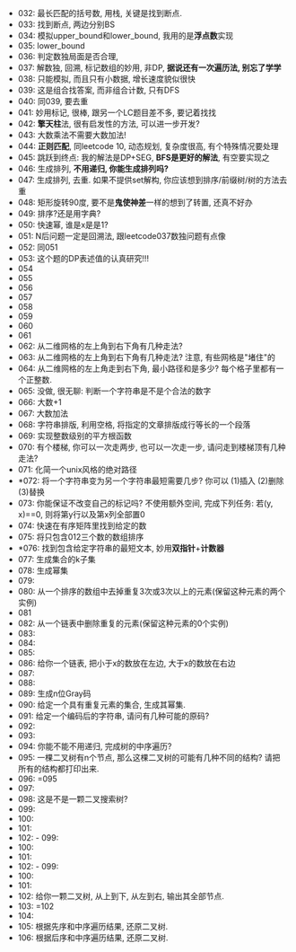 - 032: 最长匹配的括号数, 用栈, 关键是找到断点.
- 033: 找到断点, 两边分别BS
- 034: 模拟upper_bound和lower_bound, 我用的是**浮点数**实现
- 035: lower_bound
- 036: 判定数独局面是否合理, 
- 037: 解数独, 回溯, 标记数组的妙用, 非DP, **据说还有一次遍历法, 别忘了学学**
- 038: 只能模拟, 而且只有小数据, 增长速度貌似很快
- 039: 这是组合找答案, 而非组合计数, 只有DFS
- 040: 同039, 要去重
- 041: 妙用标记, 很棒, 跟另一个LC题目差不多, 要记着找找
- 042: **擎天柱**法, 很有启发性的方法, 可以进一步开发?
- 043: 大数乘法不需要大数加法!
- 044: **正则匹配**, 同leetcode 10, 动态规划, 复杂度很高, 有个特殊情况要处理
- 045: 跳跃到终点: 我的解法是DP+SEG, **BFS是更好的解法**, 有空要实现之
- 046: 生成排列, **不用递归, 你能生成排列吗?**
- 047: 生成排列, 去重. 如果不提供set解构, 你应该想到排序/前缀树/树的方法去重
- 048: 矩形旋转90度, 要不是**鬼使神差**一样的想到了转置, 还真不好办
- 049: 排序?还是用字典?
- 050: 快速幂, 谁是x是是1?
- 051: N后问题一定是回溯法, 跟leetcode037数独问题有点像
- 052: 同051
- 053: 这个题的DP表述值的认真研究!!!
- 054
- 055
- 056
- 057
- 058
- 059
- 060
- 061
- 062: 从二维网格的左上角到右下角有几种走法?
- 063: 从二维网格的左上角到右下角有几种走法? 注意, 有些网格是"堵住"的
- 064: 从二维网格的左上角走到右下角, 最小路径和是多少? 每个格子里都有一个正整数.
- 065: 没做, 很无聊: 判断一个字符串是不是个合法的数字
- 066: 大数+1
- 067: 大数加法
- 068: 字符串排版, 利用空格, 将指定的文章排版成行等长的一个段落
- 069: 实现整数级别的平方根函数
- 070: 有个楼梯, 你可以一次走两步, 也可以一次走一步, 请问走到楼梯顶有几种走法?
- 071: 化简一个unix风格的绝对路径
- \*072: 将一个字符串变为另一个字符串最短需要几步? 你可以 (1)插入 (2)删除 (3)替换
- 073: 你能保证不改变自己的标记吗? 不使用额外空间, 完成下列任务: 若(y, x)==0, 则将第y行以及第x列全部置0
- 074: 快速在有序矩阵里找到给定的数
- 075: 将只包含012三个数的数组排序
- \*076: 找到包含给定字符串的最短文本, 妙用**双指针**+**计数器**
- 077: 生成集合的k子集
- 078: 生成幂集
- 079:
- 080: 从一个排序的数组中去掉重复3次或3次以上的元素(保留这种元素的两个实例)
- 081
- 082: 从一个链表中删除重复的元素(保留这种元素的0个实例)
- 083: 
- 084: 
- 085: 
- 086: 给你一个链表, 把小于x的数放在左边, 大于x的数放在右边
- 087:
- 088:
- 089: 生成n位Gray码
- 090: 给定一个具有重复元素的集合, 生成其幂集.
- 091: 给定一个编码后的字符串, 请问有几种可能的原码?
- 092:
- 093:
- 094: 你能不能不用递归, 完成树的中序遍历?
- 095: 一棵二叉树有n个节点, 那么这棵二叉树的可能有几种不同的结构? 请把所有的结构都打印出来.
- 096: =095
- 097:
- 098: 这是不是一颗二叉搜索树?
- 099:
- 100:
- 101:
- 102: - 099:
- 100:
- 101:
- 102: - 099:
- 100:
- 101:
- 102: 给你一颗二叉树, 从上到下, 从左到右, 输出其全部节点.
- 103: =102
- 104:
- 105: 根据先序和中序遍历结果, 还原二叉树.
- 106: 根据后序和中序遍历结果, 还原二叉树.
